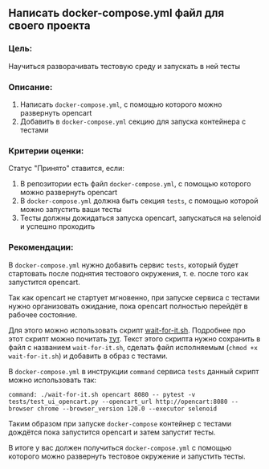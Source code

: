 ## Написать docker-compose.yml файл для своего проекта

### Цель:

Научиться разворачивать тестовую среду и запускать в ней тесты

### Описание:

1. Написать `docker-compose.yml`, с помощью которого можно развернуть opencart
2. Добавить в `docker-compose.yml` секцию для запуска контейнера с тестами

### Критерии оценки:

Статус "Принято" ставится, если:

1. В репозитории есть файл `docker-compose.yml`, с помощью которого можно развернуть opencart
2. В `docker-compose.yml` должна быть секция `tests`, с помощью которой можно запустить ваши тесты
3. Тесты должны дожидаться запуска opencart, запускаться на selenoid и успешно проходить

### Рекомендации:

В `docker-compose.yml` нужно добавить сервис `tests`, который будет стартовать после поднятия тестового окружения,
т. е. после того как запустится opencart.

Так как opencart не стартует мгновенно, при запуске сервиса с тестами нужно организовать ожидание, пока opencart полностью
перейдёт в рабочее состояние.

Для этого можно использовать скрипт [wait-for-it.sh](wait-for-it.sh). Подробнее про этот скрипт можно почитать [тут](wait-for-it.md). 
Текст этого скрипта нужно сохранить в файл с названием `wait-for-it.sh`, сделать файл исполняемым (`chmod +x wait-for-it.sh`) и добавить в образ с тестами.

В `docker-compose.yml` в инструкции `command` сервиса `tests` данный скрипт можно использовать так:

```shell
command: ./wait-for-it.sh opencart 8080 -- pytest -v tests/test_ui_opencart.py --opencart_url http://opencart:8080 --browser chrome --browser_version 120.0 --executor selenoid
```

Таким образом при запуске `docker-compose` контейнер с тестами дождётся пока запустится opencart и затем запустит тесты.

В итоге у вас должен получиться `docker-compose.yml` с помощью которого можно развернуть тестовое окружение и запустить тесты.
